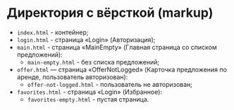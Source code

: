 # Директория с вёрсткой (markup)

- `index.html` - контейнер;
- `login.html` - страница «Login» (Авторизация);
- `main.html` - страница «MainEmpty» (Главная страница со списком предложений):
  - `main-empty.html` - без списка предложений;
- `offer.html` — страница «OfferNotLogged» (Карточка предложения по аренде, пользователь авторизован):
  - `offer-not-logged.html` - пользователь не авторизован;
- `favorites.html` - страница «Login» (Избранное):
  - `favorites-empty.html` - пустая страница.
